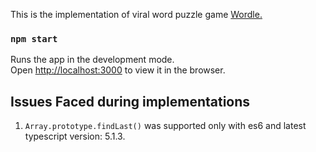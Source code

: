 This is the implementation of viral word puzzle game [Wordle.](https://www.nytimes.com/games/wordle/index.html)

### `npm start`

Runs the app in the development mode.\
Open [http://localhost:3000](http://localhost:3000) to view it in the browser.

## Issues Faced during implementations

1. `Array.prototype.findLast()` was supported only with es6 and latest typescript version: 5.1.3.
